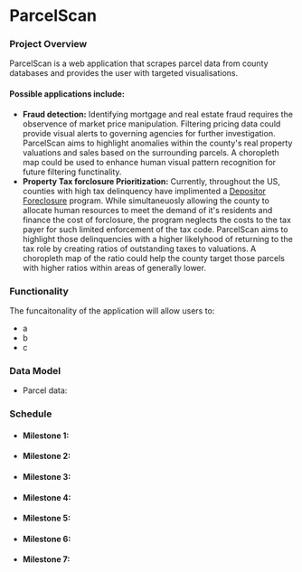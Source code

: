 # ParcelScan
### Project Overview
ParcelScan is a web application that scrapes parcel data from county databases and provides the user with targeted visualisations.
#### Possible applications include:
- **Fraud detection:**  Identifying mortgage and real estate fraud requires the observence of market price manipulation.  Filtering pricing data could provide visual alerts to governing agencies for further investigation.  ParcelScan aims to highlight anomalies within the county's real property valuations and sales based on the surrounding parcels.  A choropleth map could be used to enhance human visual pattern recognition for future filtering functinality.  
- **Property Tax forclosure Prioritization:**  Currently, throughout the US, counties with high tax delinquency have implimented a [Depositor Foreclosure](https://www.mcohio.org/government/elected_officials/treasurer/tax_payer_services/depositor_foreclosure.php) program. While simultaneuosly allowing the county to allocate human resources to meet the demand of it's residents and finance the cost of forclosure, the program neglects the costs to the tax payer for such limited enforcement of the tax code.  ParcelScan aims to highlight those delinquencies with a higher likelyhood of returning to the tax role by creating ratios of outstanding taxes to valuations.  A choropleth map of the ratio could help the county target those parcels with higher ratios within areas of generally lower.    

### Functionality
The funcaitonality of the application will allow users to:
- a
- b 
- c 

### Data Model
- Parcel data:  
 
### Schedule
 - #### Milestone 1:
 - #### Milestone 2:
 - #### Milestone 3:
 - #### Milestone 4:
 - #### Milestone 5:
 - #### Milestone 6:
 - #### Milestone 7: